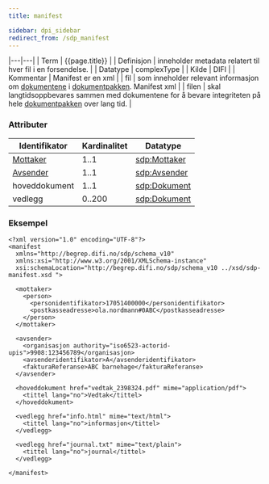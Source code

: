 ```yaml
---
title: manifest  

sidebar: dpi_sidebar
redirect_from: /sdp_manifest
---
```


|---|---|
| Term          | {{page.title}} |
| Definisjon    | inneholder metadata relatert til hver fil i en forsendelse. |
| Datatype      | complexType |
| Kilde         | DIFI |
| Kommentar     | Manifest er en xml |
| fil           | som inneholder relevant informasjon om [dokumentene]({{site.baseurl}}/resources/begrep/sikkerDigitalPost/begrep/Dokument) i [dokumentpakken]({{site.baseurl}}/resources/begrep/sikkerDigitalPost/forretningslag/Dokumentpakke/). Manifest xml |
| filen         | skal langtidsoppbevares sammen med dokumentene for å bevare integriteten på hele [dokumentpakken]({{site.baseurl}}/resources/begrep/sikkerDigitalPost/forretningslag/Dokumentpakke/) over lang tid. |

### Attributer

| Identifikator                     | Kardinalitet | Datatype                              |
| --------------------------------- | ------------ | ------------------------------------- |
| [Mottaker]({{site.baseurl}}/resources/begrep/felles/Mottaker) | 1..1         | [sdp:Mottaker]({{site.baseurl}}/resources/begrep/felles/Mottaker) |
| [Avsender]({{site.baseurl}}/resources/begrep/sikkerDigitalPost/begrep/Avsender) | 1..1         | [sdp:Avsender]({{site.baseurl}}/resources/begrep/sikkerDigitalPost/begrep/Avsender) |
| hoveddokument                     | 1..1         | [sdp:Dokument]({{site.baseurl}}/resources/begrep/sikkerDigitalPost/begrep/Dokument) |
| vedlegg                           | 0..200       | [sdp:Dokument]({{site.baseurl}}/resources/begrep/sikkerDigitalPost/begrep/Dokument) |

### Eksempel

``` 
<?xml version="1.0" encoding="UTF-8"?>
<manifest
  xmlns="http://begrep.difi.no/sdp/schema_v10"
  xmlns:xsi="http://www.w3.org/2001/XMLSchema-instance"
  xsi:schemaLocation="http://begrep.difi.no/sdp/schema_v10 ../xsd/sdp-manifest.xsd ">

  <mottaker>
    <person>
      <personidentifikator>17051400000</personidentifikator>
      <postkasseadresse>ola.nordmann#0ABC</postkasseadresse>
    </person>
  </mottaker>

  <avsender>
    <organisasjon authority="iso6523-actorid-upis">9908:123456789</organisasjon>
    <avsenderidentifikator>A</avsenderidentifikator>
    <fakturaReferanse>ABC barnehage</fakturaReferanse>
  </avsender>

  <hoveddokument href="vedtak_2398324.pdf" mime="application/pdf">
    <tittel lang="no">Vedtak</tittel>
  </hoveddokument>

  <vedlegg href="info.html" mime="text/html">
    <tittel lang="no">informasjon</tittel>
  </vedlegg>

  <vedlegg href="journal.txt" mime="text/plain">
    <tittel lang="no">journal</tittel>
  </vedlegg>

</manifest>

```
